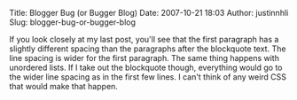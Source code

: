 Title: Blogger Bug (or Bugger Blog)
Date: 2007-10-21 18:03
Author: justinnhli
Slug: blogger-bug-or-bugger-blog

If you look closely at my last post, you'll see that the first paragraph
has a slightly different spacing than the paragraphs after the
blockquote text. The line spacing is wider for the first paragraph. The
same thing happens with unordered lists. If I take out the blockquote
though, everything would go to the wider line spacing as in the first
few lines. I can't think of any weird CSS that would make that happen.

